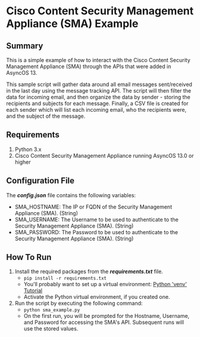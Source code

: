 # Cisco Content Security Management Appliance (SMA) Example

## Summary

This is a simple example of how to interact with the Cisco Content Security Management Appliance (SMA) through the APIs that were added in AsyncOS 13.

This sample script will gather data around all email messages sent/received in the last day using the message tracking API.  The script will then filter the data for incoming email, and then organize the data by sender - storing the recipients and subjects for each message.  Finally, a CSV file is created for each sender which will list each incoming email, who the recipients were, and the subject of the message.

## Requirements

1. Python 3.x
2. Cisco Content Security Management Appliance running AsyncOS 13.0 or higher

## Configuration File

The ***config.json*** file contains the following variables:

- SMA_HOSTNAME: The IP or FQDN of the Security Management Appliance (SMA). (String)
- SMA_USERNAME: The Username to be used to authenticate to the Security Management Appliance (SMA). (String)
- SMA_PASSWORD: The Password to be used to authenticate to the Security Management Appliance (SMA). (String)

## How To Run

1. Install the required packages from the ***requirements.txt*** file.
    * ```pip install -r requirements.txt```
    * You'll probably want to set up a virtual environment: [Python 'venv' Tutorial](https://docs.python.org/3/tutorial/venv.html)
    * Activate the Python virtual environment, if you created one.
3. Run the script by executing the following command:
    * ```python sma_example.py```
    * On the first run, you will be prompted for the Hostname, Username, and Password for accessing the SMA's API.  Subsequent runs will use the stored values.
